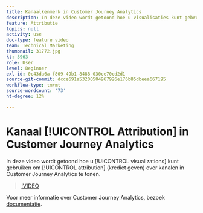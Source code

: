 ```yaml
---
title: Kanaalkenmerk in Customer Journey Analytics
description: In deze video wordt getoond hoe u visualisaties kunt gebruiken om attributie (credit geven) weer te geven over kanalen in Adobe Customer Journey Analytics.
feature: Attributie
topics: null
activity: use
doc-type: feature video
team: Technical Marketing
thumbnail: 31772.jpg
kt: 3963
role: User
level: Beginner
exl-id: 0c43da6a-f809-49b1-8488-030ce70cd2d1
source-git-commit: dcce691a53200504967926e176b85dbeea667195
workflow-type: tm+mt
source-wordcount: '73'
ht-degree: 12%

---
```


# Kanaal [!UICONTROL Attribution] in Customer Journey Analytics

In deze video wordt getoond hoe u [!UICONTROL visualizations] kunt gebruiken om [!UICONTROL attribution] (krediet geven) over kanalen in Customer Journey Analytics te tonen.

>[!VIDEO](https://video.tv.adobe.com/v/31772/?quality=12)

Voor meer informatie over Customer Journey Analytics, bezoek [documentatie](https://docs.adobe.com/content/help/en/analytics-platform/using/cja-landing.html).
